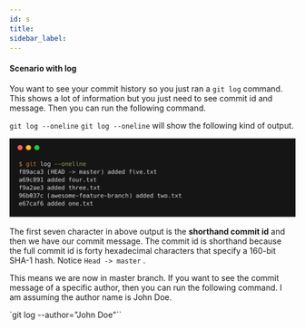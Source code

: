 ```yaml
---
id: s
title:
sidebar_label:
---
```



#### Scenario with log

You want to see your commit history so you just ran a `git log` command. This shows a lot of information but you just need to see commit id and message. Then you can run the following command.

`git log --oneline`
`git log --oneline` will show the following kind of output.

![xxx](https://raw.githubusercontent.com/ChickenKyiv/awesome-git-article/master/img/commands/01-log.png)

The first seven character in above output is the **shorthand commit id** and then we have our commit message. The commit id is shorthand because the full commit id is forty hexadecimal characters that specify a 160-bit SHA-1 hash. Notice `Head -> master` .

This means we are now in master branch.
If you want to see the commit message of a specific author, then you can run the following command. I am assuming the author name is John Doe.

`git log --author="John Doe"``
